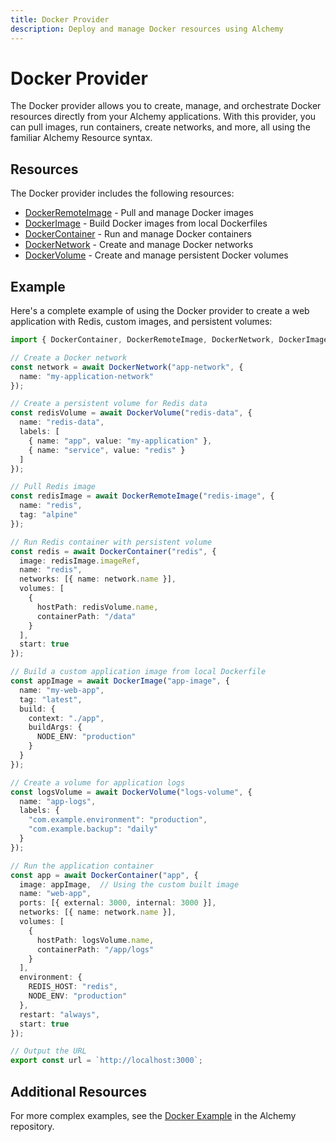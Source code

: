 ```yaml
---
title: Docker Provider
description: Deploy and manage Docker resources using Alchemy
---
```


# Docker Provider

The Docker provider allows you to create, manage, and orchestrate Docker resources directly from your Alchemy applications. With this provider, you can pull images, run containers, create networks, and more, all using the familiar Alchemy Resource syntax.

## Resources

The Docker provider includes the following resources:

- [DockerRemoteImage](./remote-image.md) - Pull and manage Docker images
- [DockerImage](./image.md) - Build Docker images from local Dockerfiles
- [DockerContainer](./container.md) - Run and manage Docker containers
- [DockerNetwork](./network.md) - Create and manage Docker networks
- [DockerVolume](./volume.md) - Create and manage persistent Docker volumes

## Example

Here's a complete example of using the Docker provider to create a web application with Redis, custom images, and persistent volumes:

```typescript
import { DockerContainer, DockerRemoteImage, DockerNetwork, DockerImage, DockerVolume } from "alchemy/docker";

// Create a Docker network
const network = await DockerNetwork("app-network", {
  name: "my-application-network"
});

// Create a persistent volume for Redis data
const redisVolume = await DockerVolume("redis-data", {
  name: "redis-data",
  labels: [
    { name: "app", value: "my-application" },
    { name: "service", value: "redis" }
  ]
});

// Pull Redis image
const redisImage = await DockerRemoteImage("redis-image", {
  name: "redis",
  tag: "alpine"
});

// Run Redis container with persistent volume
const redis = await DockerContainer("redis", {
  image: redisImage.imageRef,
  name: "redis",
  networks: [{ name: network.name }],
  volumes: [
    {
      hostPath: redisVolume.name,
      containerPath: "/data"
    }
  ],
  start: true
});

// Build a custom application image from local Dockerfile
const appImage = await DockerImage("app-image", {
  name: "my-web-app",
  tag: "latest",
  build: {
    context: "./app",
    buildArgs: {
      NODE_ENV: "production"
    }
  }
});

// Create a volume for application logs
const logsVolume = await DockerVolume("logs-volume", {
  name: "app-logs",
  labels: {
    "com.example.environment": "production",
    "com.example.backup": "daily"
  }
});

// Run the application container
const app = await DockerContainer("app", {
  image: appImage,  // Using the custom built image
  name: "web-app",
  ports: [{ external: 3000, internal: 3000 }],
  networks: [{ name: network.name }],
  volumes: [
    {
      hostPath: logsVolume.name,
      containerPath: "/app/logs"
    }
  ],
  environment: {
    REDIS_HOST: "redis",
    NODE_ENV: "production"
  },
  restart: "always",
  start: true
});

// Output the URL
export const url = `http://localhost:3000`;
```

## Additional Resources

For more complex examples, see the [Docker Example](https://github.com/sam-goodwin/alchemy/tree/main/examples/docker) in the Alchemy repository.
